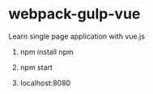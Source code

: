 # webpack-gulp-vue

Learn single page application with vue.js

1. npm install npm

2. npm start

3. localhost:8080

